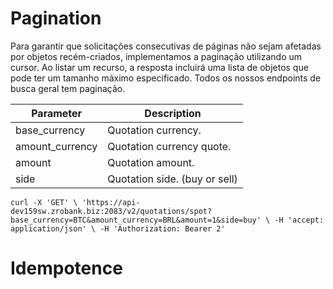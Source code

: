 # Pagination

Para garantir que solicitações consecutivas de páginas não sejam afetadas por objetos recém-criados, implementamos a paginação utilizando um cursor. Ao listar um recurso, a resposta incluirá uma lista de objetos que pode ter um tamanho máximo especificado.   Todos os nossos endpoints de busca geral tem paginação.

| Parameter       | Description                            |
| --------------- | -------------------------------------- |
| base_currency   | Quotation currency.                    |
| amount_currency | Quotation currency quote.              |
| amount          | Quotation amount.                      |
| side            | Quotation side. (buy or sell)          |

`curl -X 'GET' \
  'https://api-dev159sw.zrobank.biz:2083/v2/quotations/spot?base_currency=BTC&amount_currency=BRL&amount=1&side=buy' \
  -H 'accept: application/json' \
  -H 'Authorization: Bearer 2'`

# Idempotence
